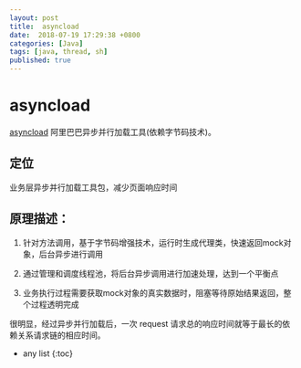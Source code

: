 ```yaml
---
layout: post
title:  asyncload
date:  2018-07-19 17:29:38 +0800
categories: [Java]
tags: [java, thread, sh]
published: true
---
```


# asyncload

[asyncload](https://github.com/alibaba/asyncload) 阿里巴巴异步并行加载工具(依赖字节码技术)。

## 定位

业务层异步并行加载工具包，减少页面响应时间

## 原理描述：

1. 针对方法调用，基于字节码增强技术，运行时生成代理类，快速返回mock对象，后台异步进行调用

2. 通过管理和调度线程池，将后台异步调用进行加速处理，达到一个平衡点

3. 业务执行过程需要获取mock对象的真实数据时，阻塞等待原始结果返回，整个过程透明完成

很明显，经过异步并行加载后，一次 request 请求总的响应时间就等于最长的依赖关系请求链的相应时间。

* any list
{:toc}